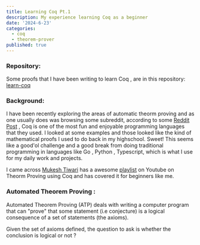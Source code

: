 ```yaml
---
title: Learning Coq Pt.1 
description: My experience learning Coq as a beginner
date: '2024-6-23'
categories:
  - coq
  - theorem-prover
published: true
---
```



### Repository:
Some proofs that I have been writing to learn Coq , are in this repository: 
<a href="https://github.com/sagnikc395/learn-coq.git">learn-coq</a>

### Background:
I have been recently exploring the areas of automatic theorm proving and as one usually does was browsing some subreddit, according to some [Reddit Post](https://www.reddit.com/r/math/comments/11qghjx/coq_is_one_of_the_most_fun_and_enjoyable/) , Coq is one of the most fun and enjoyable programming languages that they used. I looked at some examples and those looked like the kind of mathematical proofs I used to do back in my highschool. Sweet! This seems like a good'ol challenge and a good break from doing traditional programming in languages like Go , Python , Typescript, which is what I use for my daily work and projects.

I came across [Mukesh Tiwari](https://x.com/mukesh_tiwari) has a awesome [playlist](https://www.youtube.com/watch?v=stNeltLW12s&list=PLKdfCSnZFxXHiaYo5vy2Y1hCT6uwzyaTW) on Youtube on Theorm Proving using Coq and has covered it for beginners like me. 


### Automated Theorem Proving :
Automated Theorem Proving (ATP) deals with writing a computer program that can "prove" that some statement (i.e conjecture) is a logical consequence of a set of statements (the axioms).

Given the set of axioms defined, the question to ask is whether the conclusion is logical or not ?

